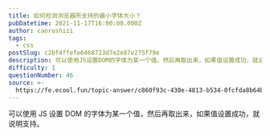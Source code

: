 ```yaml
---
title: 如何检测浏览器所支持的最小字体大小？
pubDatetime: 2021-11-17T16:00:00.000Z
author: caorushizi
tags:
  - css
postSlug: c2bf4ffefe6468723d7e2e87e275f79e
description: 可以使用JS设置DOM的字体为某一个值，然后再取出来，如果值设置成功，就说明支持。
difficulty: 1
questionNumber: 46
source: >-
  https://fe.ecool.fun/topic-answer/c860f93c-430e-4813-b534-0fcfda8b64ba?orderBy=updateTime&order=desc&tagId=11
---
```


可以使用 JS 设置 DOM 的字体为某一个值，然后再取出来，如果值设置成功，就说明支持。
